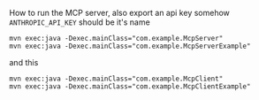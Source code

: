 




How to run the MCP server, also export an api key somehow `ANTHROPIC_API_KEY` should be it's name


```
mvn exec:java -Dexec.mainClass="com.example.McpServer"
mvn exec:java -Dexec.mainClass="com.example.McpServerExample"
```
and this
```
mvn exec:java -Dexec.mainClass="com.example.McpClient"
mvn exec:java -Dexec.mainClass="com.example.McpClientExample"

```



